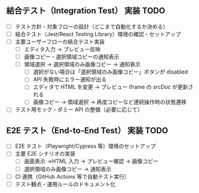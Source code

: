 ## 結合テスト（Integration Test） 実装 TODO

- [ ] テスト方針・対象フローの設計（どこまで自動化するか決める）
- [ ] 結合テスト（Jest/React Testing Library）環境の確認・セットアップ
- [ ] 主要ユーザーフローの結合テスト実装
  - [ ] エディタ入力 → プレビュー反映
  - [ ] 画像コピー・選択領域コピーの通知表示
  - [ ] 領域選択 → 選択領域のみ画像コピー → 通知表示
    - [ ] 選択がない場合は「選択領域のみ画像コピー」ボタンが disabled
    - [ ] API 失敗時にエラー通知が出る
    - [ ] エディタで HTML を変更 → プレビュー iframe の srcDoc が更新される
    - [ ] 画像コピー → 領域選択 → 再度コピーなど連続操作時の状態遷移
- [ ] テスト用モック・ダミー API の整備（必要に応じて）

## E2E テスト（End-to-End Test） 実装 TODO

- [ ] E2E テスト（Playwright/Cypress 等）環境のセットアップ
- [ ] 主要 E2E シナリオの実装
  - [ ] 画面表示 →HTML 入力 → プレビュー確認 → 画像コピー
  - [ ] 選択領域のみ画像コピー → 通知表示
- [ ] CI 連携（GitHub Actions 等で自動テスト実行）
- [ ] テスト観点・運用ルールのドキュメント化
